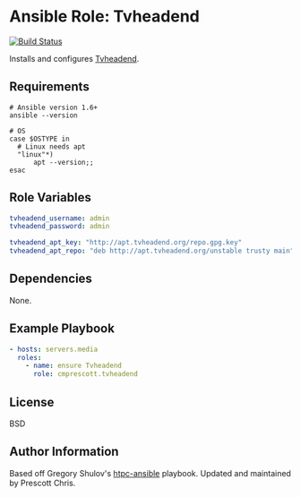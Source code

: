 Ansible Role: Tvheadend
=========
[![Build Status][travis_badge]][travis_results]

Installs and configures [Tvheadend][tvheadend].

Requirements
------------

```shell
# Ansible version 1.6+
ansible --version

# OS
case $OSTYPE in
  # Linux needs apt
  "linux"*)
      apt --version;;
esac
```

Role Variables
--------------

```yaml
tvheadend_username: admin
tvheadend_password: admin

tvheadend_apt_key: "http://apt.tvheadend.org/repo.gpg.key"
tvheadend_apt_repo: "deb http://apt.tvheadend.org/unstable trusty main"
```

Dependencies
------------

None.

Example Playbook
----------------

```yaml
- hosts: servers.media
  roles:
    - name: ensure Tvheadend
      role: cmprescott.tvheadend
```

License
-------

BSD

Author Information
------------------

Based off Gregory Shulov's [htpc-ansible][htpc-ansible] playbook. Updated and maintained by Prescott Chris.

[htpc-ansible]: https://github.com/GR360RY/htpc-ansible
[tvheadend]: https://tvheadend.org/
[travis_badge]: https://travis-ci.org/cmprescott/ansible-role-tvheadend.svg?branch=master
[travis_results]: https://travis-ci.org/cmprescott/ansible-role-tvheadend